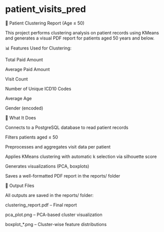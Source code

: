 # patient_visits_pred
🧠 Patient Clustering Report (Age ≤ 50)

This project performs clustering analysis on patient records using KMeans and generates a visual PDF report for patients aged 50 years and below.

📊 Features Used for Clustering:

Total Paid Amount

Average Paid Amount

Visit Count

Number of Unique ICD10 Codes

Average Age

Gender (encoded)

🧾 What It Does

Connects to a PostgreSQL database to read patient records

Filters patients aged ≤ 50

Preprocesses and aggregates visit data per patient

Applies KMeans clustering with automatic k selection via silhouette score

Generates visualizations (PCA, boxplots)

Saves a well-formatted PDF report in the reports/ folder

📁 Output Files

All outputs are saved in the reports/ folder:

clustering_report.pdf – Final report

pca_plot.png – PCA-based cluster visualization

boxplot_*.png – Cluster-wise feature distributions